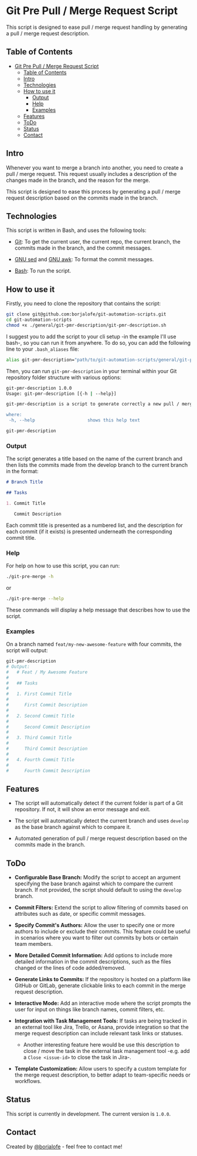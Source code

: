 # Git Pre Pull / Merge Request Script

This script is designed to ease pull / merge request handling by generating a pull / merge request description.

## Table of Contents

- [Git Pre Pull / Merge Request Script](#git-pre-pull--merge-request-script)
  - [Table of Contents](#table-of-contents)
  - [Intro](#intro)
  - [Technologies](#technologies)
  - [How to use it](#how-to-use-it)
    - [Output](#output)
    - [Help](#help)
    - [Examples](#examples)
  - [Features](#features)
  - [ToDo](#todo)
  - [Status](#status)
  - [Contact](#contact)

## Intro

Whenever you want to merge a branch into another, you need to create a pull / merge request. This request usually includes a description of the changes made in the branch, and the reason for the merge.

This script is designed to ease this process by generating a pull / merge request description based on the commits made in the branch.

## Technologies

This script is written in Bash, and uses the following tools:

- [Git](https://git-scm.com/): To get the current user, the current repo, the current branch, the commits made in the branch, and the commit messages.

- [GNU sed](https://www.gnu.org/software/sed/) and [GNU awk](https://www.gnu.org/software/gawk/): To format the commit messages.

- [Bash](https://www.gnu.org/software/bash/): To run the script.

## How to use it

Firstly, you need to clone the repository that contains the script:

```bash
git clone git@github.com:borjalofe/git-automation-scripts.git
cd git-automation-scripts
chmod +x ./general/git-pmr-description/git-pmr-description.sh
```

I suggest you to add the script to your cli setup -in the example I'll use bash-, so you can run it from anywhere. To do so, you can add the following line to your `.bash_aliases` file:

```bash
alias git-pmr-description="path/to/git-automation-scripts/general/git-pmr-description/git-pmr-description.sh"
```

Then, you can run `git-pmr-description` in your terminal within your Git repository folder structure with various options:

```bash
git-pmr-description 1.0.0
Usage: git-pmr-description [{-h | --help}]

git-pmr-description is a script to generate correctly a new pull / merge request's description

where:
 -h, --help                    shows this help text
```

```bash
git-pmr-description
```

### Output

The script generates a title based on the name of the current branch and then lists the commits made from the develop branch to the current branch in the format:

```MarkDown
# Branch Title

## Tasks

1. Commit Title

   Commit Description
```

Each commit title is presented as a numbered list, and the description for each commit (if it exists) is presented underneath the corresponding commit title.

### Help

For help on how to use this script, you can run:

```Bash
./git-pre-merge -h
```

or

```bash
./git-pre-merge --help
```

These commands will display a help message that describes how to use the script.

### Examples

On a branch named `feat/my-new-awesome-feature` with four commits, the script will output:
  
  ```bash
  git-pmr-description
  # Output:
  #   # Feat / My Awesome Feature
  #
  #   ## Tasks
  #
  #   1. First Commit Title
  #
  #      First Commit Description
  #
  #   2. Second Commit Title
  #
  #      Second Commit Description
  #
  #   3. Third Commit Title
  #
  #      Third Commit Description
  #
  #   4. Fourth Commit Title
  #
  #      Fourth Commit Description
  ```

## Features

- The script will automatically detect if the current folder is part of a Git repository. If not, it will show an error message and exit.

- The script will automatically detect the current branch and uses `develop` as the base branch against which to compare it.

- Automated generation of pull / merge request description based on the commits made in the branch.

## ToDo

- **Configurable Base Branch:** Modify the script to accept an argument specifying the base branch against which to compare the current branch. If not provided, the script should default to using the `develop` branch.

- **Commit Filters:** Extend the script to allow filtering of commits based on attributes such as date, or specific commit messages.

- **Specify Commit's Authors:** Allow the user to specify one or more authors to include or exclude their commits. This feature could be useful in scenarios where you want to filter out commits by bots or certain team members.

- **More Detailed Commit Information:** Add options to include more detailed information in the commit descriptions, such as the files changed or the lines of code added/removed.

- **Generate Links to Commits:** If the repository is hosted on a platform like GitHub or GitLab, generate clickable links to each commit in the merge request description.

- **Interactive Mode:** Add an interactive mode where the script prompts the user for input on things like branch names, commit filters, etc.

- **Integration with Task Management Tools:** If tasks are being tracked in an external tool like Jira, Trello, or Asana, provide integration so that the merge request description can include relevant task links or statuses.

  - Another interesting feature here would be use this description to close / move the task in the external task management tool -e.g. add a `Close <issue-id>` to close the task in Jira-.

- **Template Customization:** Allow users to specify a custom template for the merge request description, to better adapt to team-specific needs or workflows.

## Status

This script is currently in development. The current version is `1.0.0`.

## Contact

Created by [@borjalofe](https://github.com/borjalofe) - feel free to contact me!
